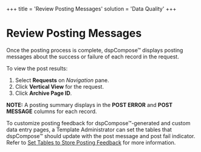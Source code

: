 +++
title = 'Review Posting Messages'
solution = 'Data Quality'
+++

# Review Posting Messages

Once the posting process is complete, dspCompose™ displays posting
messages about the success or failure of each record in the request.

To view the post results:

1.  Select <span style="font-weight: bold;">Requests</span> on
    <span style="font-style: italic;">Navigation</span> pane.
2.  Click **Vertical View** for the request.
3.  Click **Archive Page ID**.

**NOTE:** A posting summary displays in the **POST ERROR** and **POST
MESSAGE** columns for each record.

To customize posting feedback for dspCompose™-generated and custom data
entry pages, a Template Administrator can set the tables that
dspCompose™ should update with the post message and post fail
indicator. Refer to [Set Tables to Store Posting
Feedback](Set_Tables_to_Store_Posting_Feedback) for more
information.
